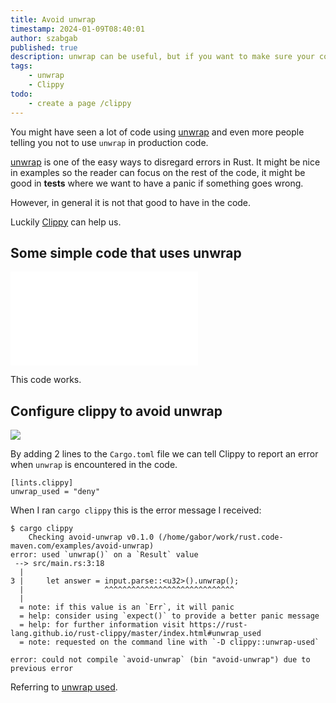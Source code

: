 ```yaml
---
title: Avoid unwrap
timestamp: 2024-01-09T08:40:01
author: szabgab
published: true
description: unwrap can be useful, but if you want to make sure your code does not have it, then  you can ask Clippy to help.
tags:
    - unwrap
    - Clippy
todo:
    - create a page /clippy
---
```


You might have seen a lot of code using [unwrap](/unwrap) and even more people telling you not to use `unwrap` in production code.

[unwrap](/unwrap) is one of the easy ways to disregard errors in Rust. It might be nice in examples so the reader can focus on the rest of the
code, it might be good in **tests** where we want to have a panic if something goes wrong.

However, in general it is not that good to have in the code.

Luckily [Clippy](https://github.com/rust-lang/rust-clippy) can help us.


## Some simple code that uses unwrap

![](examples/avoid-unwrap/src/main.rs)

This code works.


## Configure clippy to avoid unwrap

![](examples/avoid-unwrap/Cargo.toml)

By adding 2 lines to the `Cargo.toml` file we can tell Clippy to report an error when `unwrap` is encountered in the code.

```
[lints.clippy]
unwrap_used = "deny"
```

When I ran `cargo clippy` this is the error message I received:

```
$ cargo clippy
    Checking avoid-unwrap v0.1.0 (/home/gabor/work/rust.code-maven.com/examples/avoid-unwrap)
error: used `unwrap()` on a `Result` value
 --> src/main.rs:3:18
  |
3 |     let answer = input.parse::<u32>().unwrap();
  |                  ^^^^^^^^^^^^^^^^^^^^^^^^^^^^^
  |
  = note: if this value is an `Err`, it will panic
  = help: consider using `expect()` to provide a better panic message
  = help: for further information visit https://rust-lang.github.io/rust-clippy/master/index.html#unwrap_used
  = note: requested on the command line with `-D clippy::unwrap-used`

error: could not compile `avoid-unwrap` (bin "avoid-unwrap") due to previous error
```

Referring to [unwrap used](https://rust-lang.github.io/rust-clippy/master/index.html#unwrap_used).


